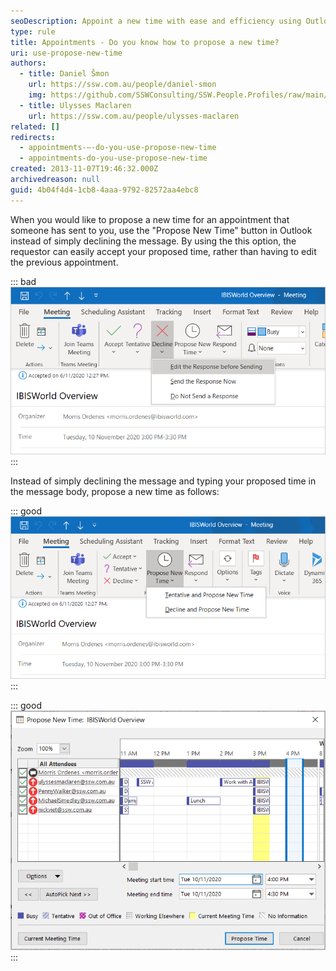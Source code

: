 ```yaml
---
seoDescription: Appoint a new time with ease and efficiency using Outlook's "Propose New Time" feature.
type: rule
title: Appointments - Do you know how to propose a new time?
uri: use-propose-new-time
authors:
  - title: Daniel Šmon
    url: https://ssw.com.au/people/daniel-smon
    img: https://github.com/SSWConsulting/SSW.People.Profiles/raw/main/Daniel-Smon/Images/Daniel-Smon-Profile.jpg
  - title: Ulysses Maclaren
    url: https://ssw.com.au/people/ulysses-maclaren
related: []
redirects:
  - appointments-–-do-you-use-propose-new-time
  - appointments-do-you-use-propose-new-time
created: 2013-11-07T19:46:32.000Z
archivedreason: null
guid: 4b04f4d4-1cb8-4aaa-9792-82572aa4ebc8
---
```


When you would like to propose a new time for an appointment that someone has sent to you, use the "Propose New Time" button in Outlook instead of simply declining the message. By using the this option, the requestor can easily accept your proposed time, rather than having to edit the previous appointment.

<!--endintro-->

::: bad  
![Figure: Bad example - The person who sent the appointment has to interpret your message, then go back in and edit the appointment](decline.png)  
:::

Instead of simply declining the message and typing your proposed time in the message body, propose a new time as follows:

::: good  
![Figure: Good example - Click one of these... and then...](Propose-new-time.png)  
:::

::: good  
![Figure: Good example - New time is proposed, and the person who sent the original appointment can easily accept your proposal (or view all proposals if there are multiple recipients)](scheduling-assistant.png)  
:::
